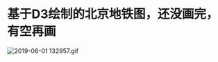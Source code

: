 # 基于D3绘制的北京地铁图，还没画完，有空再画
![2019-06-01 132957.gif](https://i.loli.net/2019/06/01/5cf20dc43ba8036127.gif)

